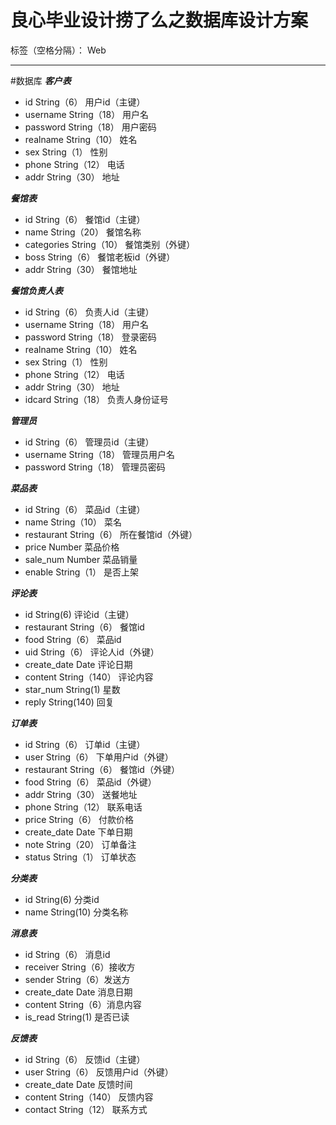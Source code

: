 ﻿# 良心毕业设计捞了么之数据库设计方案

标签（空格分隔）： Web

---
#数据库
***客户表***

 - id String（6） 用户id（主键）
 - username String（18） 用户名
 - password String（18） 用户密码
 - realname String（10） 姓名
 - sex String（1） 性别
 - phone String（12） 电话
 - addr String（30） 地址

***餐馆表***

 - id String（6） 餐馆id（主键）
 - name String（20） 餐馆名称
 - categories String（10） 餐馆类别（外键）
 - boss String（6） 餐馆老板id（外键）
 - addr String（30） 餐馆地址

***餐馆负责人表***

 - id String（6） 负责人id（主键）
 - username String（18） 用户名
 - password String（18） 登录密码
 - realname String（10） 姓名
 - sex String（1） 性别
 - phone String（12） 电话
 - addr String（30） 地址
 - idcard String（18） 负责人身份证号

***管理员***

 - id String（6） 管理员id（主键）
 - username String（18） 管理员用户名
 - password String（18） 管理员密码

***菜品表***

 - id String（6） 菜品id（主键）
 - name String（10） 菜名
 - restaurant String（6） 所在餐馆id（外键）
 - price Number 菜品价格
 - sale_num Number 菜品销量
 - enable String（1） 是否上架
 
***评论表***

 - id String(6) 评论id（主键）
 - restaurant String（6） 餐馆id
 - food String（6） 菜品id
 - uid String（6） 评论人id（外键）
 - create_date Date 评论日期
 - content String（140） 评论内容
 - star_num String(1) 星数
 - reply String(140) 回复

***订单表***

 - id String（6） 订单id（主键）
 - user String（6） 下单用户id（外键）
 - restaurant String（6） 餐馆id（外键）
 - food String（6） 菜品id（外键）
 - addr String（30） 送餐地址
 - phone String（12） 联系电话
 - price String（6） 付款价格
 - create_date Date 下单日期
 - note String（20） 订单备注
 - status String（1） 订单状态

***分类表***

 - id String(6) 分类id
 - name String(10) 分类名称

***消息表***

 - id String（6） 消息id
 - receiver String（6）接收方
 - sender String（6）发送方
 - create_date Date 消息日期
 - content String（6）消息内容
 - is_read String(1) 是否已读

  
***反馈表***

 - id String（6） 反馈id（主键）
 - user String（6） 反馈用户id（外键）
 - create_date Date 反馈时间
 - content String（140） 反馈内容
 - contact String（12） 联系方式